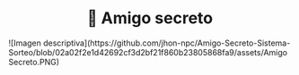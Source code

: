 <h1 align="center"> 🔎 Amigo secreto </h1>
![Imagen descriptiva](https://github.com/jhon-npc/Amigo-Secreto-Sistema-Sorteo/blob/02a02f2e1d42692cf3d2bf21f860b23805868fa9/assets/AmigoSecreto.PNG)
